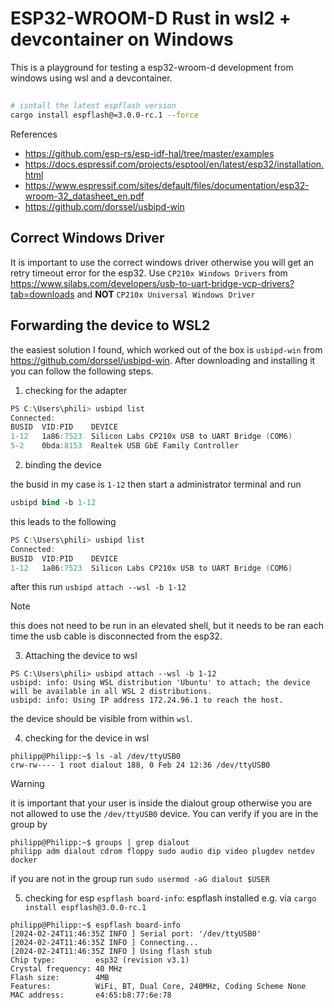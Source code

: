 # ESP32-WROOM-D Rust in wsl2 + devcontainer on Windows

This is a playground for testing a esp32-wroom-d development from windows using wsl and a devcontainer.

## 
```bash
# isntall the latest espflash version
cargo install espflash@=3.0.0-rc.1 --force
```
References
- https://github.com/esp-rs/esp-idf-hal/tree/master/examples
- https://docs.espressif.com/projects/esptool/en/latest/esp32/installation.html
- https://www.espressif.com/sites/default/files/documentation/esp32-wroom-32_datasheet_en.pdf
- https://github.com/dorssel/usbipd-win

## Correct Windows Driver 

It is important to use the correct windows driver otherwise you will get an retry timeout error for the esp32.
Use `CP210x Windows Drivers` from https://www.silabs.com/developers/usb-to-uart-bridge-vcp-drivers?tab=downloads
and **NOT** `CP210x Universal Windows Driver`

## Forwarding the device to WSL2

the easiest solution I found,  which worked out of the box is 
`usbipd-win` from https://github.com/dorssel/usbipd-win. After downloading and installing it you can follow the following steps.

1) checking for the adapter

```powershell
PS C:\Users\phili> usbipd list
Connected:
BUSID  VID:PID    DEVICE                                                        STATE
1-12   1a86:7523  Silicon Labs CP210x USB to UART Bridge (COM6)                 Not shared
5-2    0bda:8153  Realtek USB GbE Family Controller                             Not shared
```

2) binding the device

the busid in my case is `1-12` then start a administrator terminal and run 
```ps
usbipd bind -b 1-12
```

this leads to the following 
```powershell
PS C:\Users\phili> usbipd list
Connected:
BUSID  VID:PID    DEVICE                                                        STATE
1-12   1a86:7523  Silicon Labs CP210x USB to UART Bridge (COM6)                 Shared
```

after this run `usbipd attach --wsl -b 1-12`
    
> [!NOTE] 
> this does not need to be run in an elevated shell, but it needs to be ran each time the usb cable is disconnected from the esp32.

3) Attaching the device to wsl
```console
PS C:\Users\phili> usbipd attach --wsl -b 1-12
usbipd: info: Using WSL distribution 'Ubuntu' to attach; the device will be available in all WSL 2 distributions.
usbipd: info: Using IP address 172.24.96.1 to reach the host.
```

the device should be visible from within `wsl`.

4) checking for the device in wsl 
```console
philipp@Philipp:~$ ls -al /dev/ttyUSB0
crw-rw---- 1 root dialout 188, 0 Feb 24 12:36 /dev/ttyUSB0
```

> [!WARNING]
> it is important that your user is inside the dialout group otherwise you are not allowed to use the `/dev/ttyUSB0` device. You can verify if you are in the group by 
> ```console
> philipp@Philipp:~$ groups | grep dialout
> philipp adm dialout cdrom floppy sudo audio dip video plugdev netdev docker
> ```
> if you are not in the group run `sudo usermod -aG dialout $USER`

5) checking for esp `espflash board-info`: espflash installed e.g. via `cargo install espflash@3.0.0-rc.1`

```console 
philipp@Philipp:~$ espflash board-info
[2024-02-24T11:46:35Z INFO ] Serial port: '/dev/ttyUSB0'
[2024-02-24T11:46:35Z INFO ] Connecting...
[2024-02-24T11:46:35Z INFO ] Using flash stub
Chip type:         esp32 (revision v3.1)
Crystal frequency: 40 MHz
Flash size:        4MB
Features:          WiFi, BT, Dual Core, 240MHz, Coding Scheme None
MAC address:       e4:65:b8:77:6e:78
```

